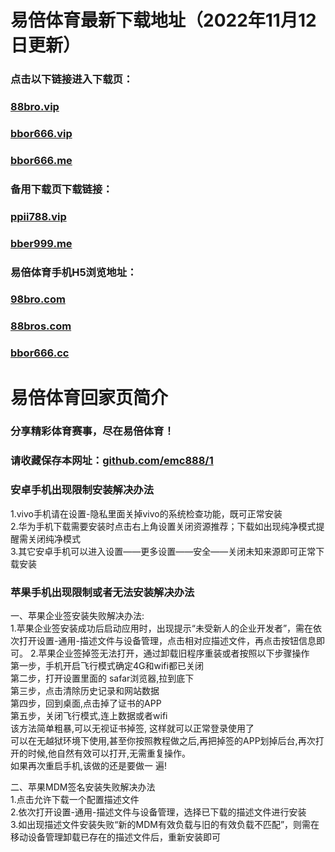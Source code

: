 # 易倍体育最新下载地址（2022年11月12日更新）

### 点击以下链接进入下载页： 

### [88bro.vip](https://88bro.vip)<br> 
 
### [bbor666.vip](https://bbor666.vip)<br>   

### [bbor666.me](https://bbor666.me)<br>   

### 备用下载页下载链接：
 
### [ppii788.vip](https://ppii788.vip)<br> 


### [bber999.me](https://bber999.me)<br> 

### 易倍体育手机H5浏览地址：
### [98bro.com](https://98bro.com)<br>  
### [88bros.com](https://88bros.com)<br> 
### [bbor666.cc](https://bbor666.cc)<br>


# 易倍体育回家页简介

### 分享精彩体育赛事，尽在易倍体育！<br>
### 请收藏保存本网址：[github.com/emc888/1](https://github.com/emc888/1)<br>


### 安卓手机出现限制安装解决办法

1.vivo手机请在设置-隐私里面关掉vivo的系统检查功能，既可正常安装<br>
2.华为手机下载需要安装时点击右上角设置关闭资源推荐；下载如出现纯净模式提醒需关闭纯净模式<br>
3.其它安卓手机可以进入设置——更多设置——安全——关闭未知来源即可正常下载安装<br>


### 苹果手机出现限制或者无法安装解决办法

一、苹果企业签安装失败解决办法:<br>
1.苹果企业签安装成功后启动应用时，出现提示“未受新人的企业开发者”，需在依次打开设置-通用-描述文件与设备管理，点击相对应描述文件，再点击按钮信息即可。
2.苹果企业签掉签无法打开，通过卸载旧程序重装或者按照以下步骤操作<br>
第一步，手机开启飞行模式确定4G和wifi都已关闭<br>
第二步，打开设置里面的 safar浏览器,拉到底下<br>
第三步，点击清除历史记录和网站数据<br>
第四步，回到桌面,点击掉了证书的APP<br> 
第五步，关闭飞行模式,连上数据或者wifi<br>
该方法简单粗暴,可以无视证书掉签, 这样就可以正常登录使用了<br>
可以在无越狱环境下使用,甚至你按照教程做之后,再把掉签的APP划掉后台,再次打开的时候,他自然有效可以打开,无需重复操作。<br>
如果再次重启手机,该做的还是要做一 遍!<br>

二、苹果MDM签名安装失败解决办法<br>
1.点击允许下载一个配置描述文件<br>
2.依次打开设置-通用-描述文件与设备管理，选择已下载的描述文件进行安装<br>
3.如出现描述文件安装失败“新的MDM有效负载与旧的有效负载不匹配”，则需在移动设备管理卸载已存在的描述文件后，重新安装即可<br>